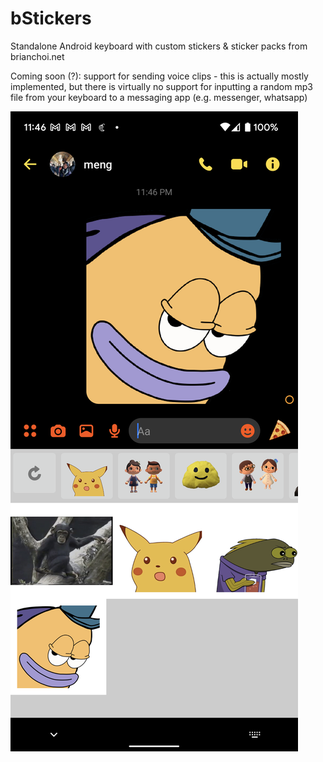 # bStickers

Standalone Android keyboard with custom stickers & sticker packs from brianchoi.net

Coming soon (?): support for sending voice clips - this is actually mostly implemented, but there is virtually no support for inputting a random mp3 file from your keyboard to a messaging app (e.g. messenger, whatsapp)

![Screenshot](https://raw.githubusercontent.com/bchoi12/bStickers/master/screenshot.png)
